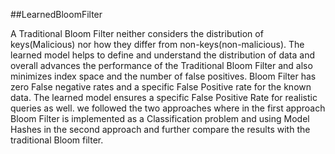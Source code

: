 ##LearnedBloomFilter

A Traditional Bloom Filter neither considers the distribution of keys(Malicious) nor how they differ from non-keys(non-malicious). The learned model helps to define and understand the distribution of data and overall advances the performance of the Traditional Bloom Filter and also minimizes index space and the number of false positives. Bloom Filter has zero False negative rates and a specific False Positive rate for the known data. The learned model ensures a specific False Positive Rate for realistic queries as well. we followed the two approaches where in the first approach Bloom Filter is implemented as a Classification problem and using Model Hashes in the second approach and further compare the results with the traditional Bloom filter.
